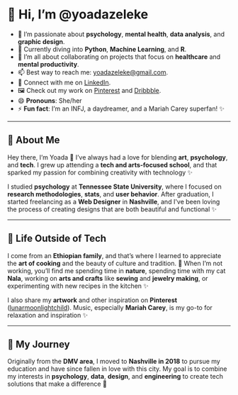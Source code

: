 # 👋 Hi, I’m @yoadazeleke  

- 👀 I’m passionate about **psychology**, **mental health**, **data analysis**, and **graphic design**.  
- 🌱 Currently diving into **Python**, **Machine Learning**, and **R**.  
- 💞️ I’m all about collaborating on projects that focus on **healthcare** and **mental productivity**.  
- 📫 Best way to reach me: [yoadazeleke@gmail.com](mailto:yoadazeleke@gmail.com).  
- 🔗 Connect with me on [LinkedIn](https://www.linkedin.com/in/yoadabzeleke/).  
- 🖼️ Check out my work on [Pinterest](https://www.pinterest.com/lunarmoonlightchild/) and [Dribbble](https://dribbble.com/yoadazeleke).  
- 😄 **Pronouns**: She/her  
- ⚡ **Fun fact**: I’m an INFJ, a daydreamer, and a Mariah Carey superfan! ✨  

---

## 🌸 About Me  
Hey there, I’m Yoada 👋 I’ve always had a love for blending **art**, **psychology**, and **tech**. I grew up attending a **tech and arts-focused school**, and that sparked my passion for combining creativity with technology ✨  

I studied **psychology** at **Tennessee State University**, where I focused on **research methodologies**, **stats**, and **user behavior**. After graduation, I started freelancing as a **Web Designer** in **Nashville**, and I've been loving the process of creating designs that are both beautiful and functional ✨  

---

## 💖 Life Outside of Tech  
I come from an **Ethiopian family**, and that’s where I learned to appreciate the **art of cooking** and the beauty of culture and tradition. 🍲 When I’m not working, you’ll find me spending time in **nature**, spending time with my cat **Nala**, working on **arts and crafts** like **sewing** and **jewelry making**, or experimenting with new recipes in the kitchen ✨  

I also share my **artwork** and other inspiration on **Pinterest** ([lunarmoonlightchild](https://www.pinterest.com/lunarmoonlightchild/)). Music, especially **Mariah Carey**, is my go-to for relaxation and inspiration ✨  

---

## 🌟 My Journey  
Originally from the **DMV area**, I moved to **Nashville in 2018** to pursue my education and have since fallen in love with this city. My goal is to combine my interests in **psychology**, **data**, **design**, and **engineering** to create tech solutions that make a difference 🌱  

